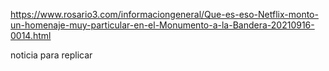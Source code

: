 https://www.rosario3.com/informaciongeneral/Que-es-eso-Netflix-monto-un-homenaje-muy-particular-en-el-Monumento-a-la-Bandera-20210916-0014.html

noticia para replicar
